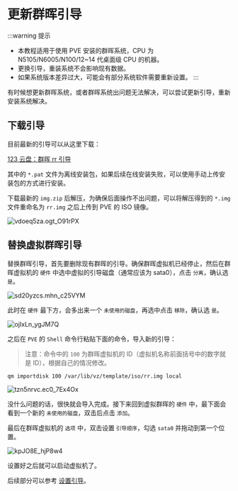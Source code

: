 # 更新群晖引导

:::warning 提示
- 本教程适用于使用 PVE 安装的群晖系统，CPU 为 N5105/N6005/N100/12~14 代桌面级 CPU 的机器。
- 更换引导，重装系统不会影响现有数据。
- 如果系统版本差异过大，可能会有部分系统软件需要重新设置。
:::

有时候想更新群晖系统，或者群晖系统出问题无法解决，可以尝试更新引导，重新安装系统解决。

## 下载引导

目前最新的引导可以从这里下载：

[123 云盘：群晖 rr 引导](https://www.123pan.com/s/1JKMjv-Q9fo.html)

其中的 `*.pat` 文件为离线安装包，如果后续在线安装失败，可以使用手动上传安装包的方式进行安装。

下载最新的 `img.zip` 后解压，为确保后面操作不出问题，可以将解压得到的 `*.img` 文件重命名为 `rr.img` 之后上传到 PVE 的 ISO 镜像。

![vdoeq5za.ogt_O91rPX](https://img-1255332810.cos.ap-chengdu.myqcloud.com/vdoeq5za.ogt_O91rPX.png)

## 替换虚拟群晖引导

替换群晖引导，首先要删除现有群晖的引导。确保群晖虚拟机已经停止，然后在群晖虚拟机的 `硬件` 中选中虚拟的引导磁盘（通常应该为 sata0），点击 `分离`，确认选 `是`。

![sd20yzcs.mhn_c25VYM](https://img-1255332810.cos.ap-chengdu.myqcloud.com/sd20yzcs.mhn_c25VYM.png)

此时在 `硬件` 最下方，会多出来一个 `未使用的磁盘`，再选中点击 `移除`，确认选 `是`。

![ojIxLn_ygJM7Q](https://img-1255332810.cos.ap-chengdu.myqcloud.com/ojIxLn_ygJM7Q.png)

之后在 `PVE` 的 `Shell` 命令行粘贴下面的命令，导入新的引导：

> 注意：命令中的 `100` 为群晖虚拟机的 ID（虚拟机名称前面括号中的数字就是 ID），根据自己的情况修改。
```
qm importdisk 100 /var/lib/vz/template/iso/rr.img local
```

![tzn5nrvc.ec0_7Ex4Ox](https://img-1255332810.cos.ap-chengdu.myqcloud.com/tzn5nrvc.ec0_7Ex4Ox.png)

没什么问题的话，很快就会导入完成。接下来回到虚拟群晖的 `硬件` 中，最下面会看到一个新的 `未使用的磁盘`，双击后点击 `添加`。

最后在群晖虚拟机的 `选项` 中，双击设置 `引导顺序`，勾选 `sata0` 并拖动到第一个位置。 

![kpJO8E_hjP8w4](https://img-1255332810.cos.ap-chengdu.myqcloud.com/kpJO8E_hjP8w4.png)

设置好之后就可以启动虚拟机了。

后续部分可以参考 [设置引导](/synology/setting_loader.md)。